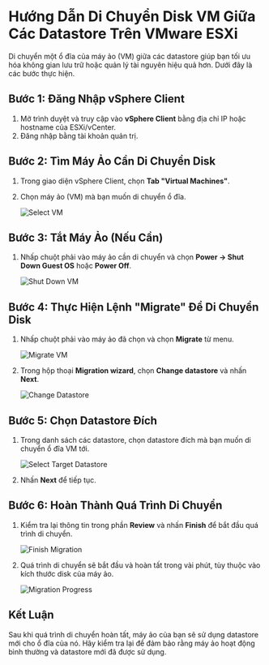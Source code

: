 # Hướng Dẫn Di Chuyển Disk VM Giữa Các Datastore Trên VMware ESXi

Di chuyển một ổ đĩa của máy ảo (VM) giữa các datastore giúp bạn tối ưu hóa không gian lưu trữ hoặc quản lý tài nguyên hiệu quả hơn. Dưới đây là các bước thực hiện.

## Bước 1: Đăng Nhập vSphere Client

1. Mở trình duyệt và truy cập vào **vSphere Client** bằng địa chỉ IP hoặc hostname của ESXi/vCenter.
2. Đăng nhập bằng tài khoản quản trị.

## Bước 2: Tìm Máy Ảo Cần Di Chuyển Disk

1. Trong giao diện vSphere Client, chọn **Tab "Virtual Machines"**.
2. Chọn máy ảo (VM) mà bạn muốn di chuyển ổ đĩa.

   ![Select VM](https://github.com/cuongnvvietis/NhanHoa/blob/main/Docs/Esxi/Picture/Move%20Disk/Screenshot_29.png)

## Bước 3: Tắt Máy Ảo (Nếu Cần)

1. Nhấp chuột phải vào máy ảo cần di chuyển và chọn **Power -> Shut Down Guest OS** hoặc **Power Off**.
   
   ![Shut Down VM](https://github.com/cuongnvvietis/NhanHoa/blob/main/Docs/Esxi/Picture/Move%20Disk/Screenshot_30.png)

## Bước 4: Thực Hiện Lệnh "Migrate" Để Di Chuyển Disk

1. Nhấp chuột phải vào máy ảo đã chọn và chọn **Migrate** từ menu.
   
   ![Migrate VM](https://github.com/cuongnvvietis/NhanHoa/blob/main/Docs/Esxi/Picture/Move%20Disk/Screenshot_31.png)

2. Trong hộp thoại **Migration wizard**, chọn **Change datastore** và nhấn **Next**.

   ![Change Datastore](https://github.com/cuongnvvietis/NhanHoa/blob/main/Docs/Esxi/Picture/Move%20Disk/Screenshot_32.png)

## Bước 5: Chọn Datastore Đích

1. Trong danh sách các datastore, chọn datastore đích mà bạn muốn di chuyển ổ đĩa VM tới.
   
   ![Select Target Datastore](https://github.com/cuongnvvietis/NhanHoa/blob/main/Docs/Esxi/Picture/Move%20Disk/Screenshot_33.png)

2. Nhấn **Next** để tiếp tục.

## Bước 6: Hoàn Thành Quá Trình Di Chuyển

1. Kiểm tra lại thông tin trong phần **Review** và nhấn **Finish** để bắt đầu quá trình di chuyển.

   ![Finish Migration](https://github.com/cuongnvvietis/NhanHoa/blob/main/Docs/Esxi/Picture/Move%20Disk/Screenshot_34.png)

2. Quá trình di chuyển sẽ bắt đầu và hoàn tất trong vài phút, tùy thuộc vào kích thước disk của máy ảo.

   ![Migration Progress](https://github.com/cuongnvvietis/NhanHoa/blob/main/Docs/Esxi/Picture/Move%20Disk/Screenshot_35.png)

## Kết Luận

Sau khi quá trình di chuyển hoàn tất, máy ảo của bạn sẽ sử dụng datastore mới cho ổ đĩa của nó. Hãy kiểm tra lại để đảm bảo rằng máy ảo hoạt động bình thường và datastore mới đã được sử dụng.
